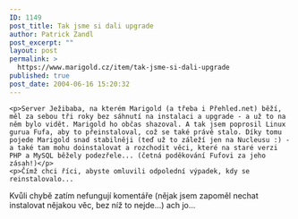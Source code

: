 ```yaml
---
ID: 1149
post_title: Tak jsme si dali upgrade
author: Patrick Zandl
post_excerpt: ""
layout: post
permalink: >
  https://www.marigold.cz/item/tak-jsme-si-dali-upgrade
published: true
post_date: 2004-06-16 15:20:32
---
```

	<p>Server Ježibaba, na kterém Marigold (a třeba i Přehled.net) běží, měl za sebou tři roky bez sáhnutí na instalaci a upgrade - a už to na něm bylo vidět. Marigold ho občas shazoval. A tak jsem poprosil Linux gurua Fufa, aby to přeinstaloval, což se také právě stalo. Díky tomu pojede Marigold snad stabilněji (teď už to záleží jen na Nucleusu :) - a také tam mohu doinstalovat a rozchodit věci, které na staré verzi PHP a MySQL běžely podezřele... (četná poděkování Fufovi za jeho zásah!)</p>
	<p>Čímž chci říci, abyste omluvili odpolední výpadek, kdy se reinstalovalo...
</p>
	<p>Kvůli chybě zatím nefungují komentáře (nějak jsem zapoměl nechat instalovat nějakou věc, bez níž to nejde...) ach jo...
</p>